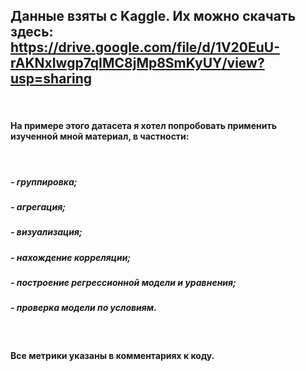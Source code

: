 ## Данные взяты с Kaggle. Их можно скачать здесь: https://drive.google.com/file/d/1V20EuU-rAKNxIwgp7qIMC8jMp8SmKyUY/view?usp=sharing
<br />

#### На примере этого датасета я хотел попробовать применить изученной мной материал, в частности:
<br />

##### -  группировка;
##### -  агрегация;
##### -  визуализация;
##### -  нахождение корреляции; 
##### - построение регрессионной модели и уравнения;
##### - проверка модели по условиям.
<br />

#### Все метрики указаны в комментариях к коду.
